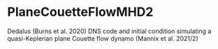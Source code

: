 # PlaneCouetteFlowMHD2
Dedalus (Burns et al. 2020) DNS code and initial condition simulating a quasi-Keplerian plane Couette flow dynamo (Mannix et al. 2021/2)
